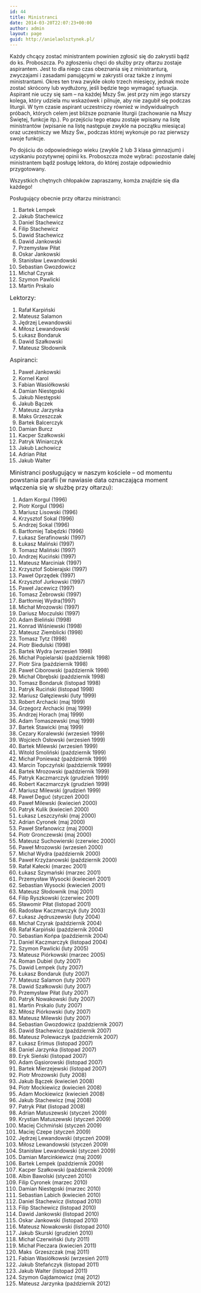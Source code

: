 ```yaml
---
id: 44
title: Ministranci
date: 2014-03-20T22:07:23+00:00
author: admin
layout: page
guid: http://anielaolsztynek.pl/
---
```

Każdy chcący zostać ministrantem powinien zgłosić się do zakrystii bądź do ks. Proboszcza. Po zgłoszeniu chęci do służby przy ołtarzu zostaje aspirantem. Jest to dla niego czas obeznania się z ministranturą, zwyczajami i zasadami panującymi w zakrystii oraz także z innymi ministrantami. Okres ten trwa zwykle około trzech miesięcy, jednak może zostać skrócony lub wydłużony, jeśli będzie tego wymagać sytuacja. Aspirant nie uczy się sam &#8211; na każdej Mszy Św. jest przy nim jego starszy kolega, który udziela mu wskazówek i pilnuje, aby nie zagubił się podczas liturgii. W tym czasie aspirant uczestniczy również w indywidualnych próbach, których celem jest bliższe poznanie liturgii (zachowanie na Mszy Świętej, funkcje itp.). Po przejściu tego etapu zostaje wpisany na listę ministrantów (wpisanie na listę następuje zwykle na początku miesiąca) oraz uczestniczy we Mszy Św., podczas której wykonuje po raz pierwszy swoje funkcje.

Po dojściu do odpowiedniego wieku (zwykle 2 lub 3 klasa gimnazjum) i uzyskaniu pozytywnej opinii ks. Proboszcza może wybrać: pozostanie dalej ministrantem bądź posługę lektora, do której zostaje odpowiednio przygotowany.

Wszystkich chętnych chłopaków zapraszamy, komża znajdzie się dla każdego!

Posługujący obecnie przy ołtarzu ministranci:

  1. Bartek Lempek
  2. Jakub Stachewicz
  3. Daniel Stachewicz
  4. Filip Stachewicz
  5. Dawid Stachewicz
  6. Dawid Jankowski
  7. Przemysław Piłat
  8. Oskar Jankowski
  9. Stanisław Lewandowski
 10. Sebastian Gwozdowicz
 11. Michał Czyrak
 12. Szymon Pawlicki
 13. Martin Prskalo

<span style="font-size: 16px;">Lektorzy:</span>

  1. Rafał Karpiński
  2. Mateusz Salamon
  3. Jędrzej Lewandowski
  4. Miłosz Lewandowski
  5. Łukasz Bondaruk
  6. Dawid Szałkowski
  7. Mateusz Słodownik

<span style="font-size: 16px;">Aspiranci:</span>

  1. Paweł Jankowski
  2. Kornel Karol
  3. Fabian Wasiółkowski
  4. Damian Niestępski
  5. Jakub Niestępski
  6. Jakub Bączek
  7. Mateusz Jarzynka
  8. Maks Grzeszczak
  9. Bartek Balcerczyk
 10. Damian Burcz
 11. Kacper Szałkowski
 12. Patryk Winiarczyk
 13. Jakub Lachowicz
 14. Adrian Piłat
 15. Jakub Walter

<span style="font-size: 16px;">Ministranci posługujący w naszym kościele &#8211; od momentu powstania parafii (w nawiasie data oznaczająca moment włączenia się w służbę przy ołtarzu):</span>

  1. Adam Korgul (1996)
  2. Piotr Korgul (1996)
  3. Mariusz Lisowski (1996)
  4. Krzysztof Sokal (1996)
  5. Andrzej Sokal (1996)
  6. Bartłomiej Tabędzki (1996)
  7. Łukasz Serafinowski (1997)
  8. Łukasz Maliński (1997)
  9. Tomasz Maliński (1997)
 10. Andrzej Kuciński (1997)
 11. Mateusz Marciniak (1997)
 12. Krzysztof Sobierajski (1997)
 13. Paweł Oprzędek (1997)
 14. Krzysztof Jurkowski (1997)
 15. Paweł Jacewicz (1997)
 16. Tomasz Żebrowski (1997)
 17. Bartłomiej Wydra(1997)
 18. Michał Mrozowski (1997)
 19. Dariusz Moczulski (1997)
 20. Adam Bieliński (1998)
 21. Konrad Wiśniewski (1998)
 22. Mateusz Ziemblicki (1998)
 23. Tomasz Tytz (1998)
 24. Piotr Biedulski (1998)
 25. Bartek Wydra (wrzesień 1998)
 26. Michał Popielarski (październik 1998)
 27. Piotr Sira (październik 1998)
 28. Paweł Ciborowski (październik 1998)
 29. Michał Obrębski (październik 1998)
 30. Tomasz Bondaruk (listopad 1998)
 31. Patryk Ruciński (listopad 1998)
 32. Mariusz Gałęziewski (luty 1999)
 33. Robert Archacki (maj 1999)
 34. Grzegorz Archacki (maj 1999)
 35. Andrzej Horach (maj 1999)
 36. Adam Tomaszewski (maj 1999)
 37. Bartek Stawicki (maj 1999)
 38. Cezary Koralewski (wrzesień 1999)
 39. Wojciech Osłowski (wrzesień 1999)
 40. Bartek Milewski (wrzesień 1999)
 41. Witold Smoliński (październik 1999)
 42. Michał Ponieważ (październik 1999)
 43. Marcin Topczyński (październik 1999)
 44. Bartek Mrozowski (październik 1999)
 45. Patryk Kaczmarczyk (grudzień 1999)
 46. Robert Kaczmarczyk (grudzień 1999)
 47. Mariusz Milewski (grudzień 1999)
 48. Paweł Deguć (styczeń 2000)
 49. Paweł Milewski (kwiecień 2000)
 50. Patryk Kulik (kwiecień 2000)
 51. Łukasz Leszczyński (maj 2000)
 52. Adrian Cyronek (maj 2000)
 53. Paweł Stefanowicz (maj 2000)
 54. Piotr Gronczewski (maj 2000)
 55. Mateusz Suchowierski (czerwiec 2000)
 56. Paweł Mrozowski (wrzesień 2000)
 57. Michał Wydra (październik 2000)
 58. Paweł Krzyżanowski (październik 2000)
 59. Rafał Kałecki (marzec 2001)
 60. Łukasz Szymański (marzec 2001)
 61. Przemysław Wysocki (kwiecień 2001)
 62. Sebastian Wysocki (kwiecień 2001)
 63. Mateusz Słodownik (maj 2001)
 64. Filip Ryszkowski (czerwiec 2001)
 65. Sławomir Piłat (listopad 2001)
 66. Radosław Kaczmarczyk (luty 2003)
 67. Łukasz Jędruszewski (luty 2004)
 68. Michał Czyrak (październik 2004)
 69. Rafał Karpiński (październik 2004)
 70. Sebastian Końpa (październik 2004)
 71. Daniel Kaczmarczyk (listopad 2004)
 72. Szymon Pawlicki (luty 2005)
 73. Mateusz Piórkowski (marzec 2005)
 74. Roman Dubiel (luty 2007)
 75. Dawid Lempek (luty 2007)
 76. Łukasz Bondaruk (luty 2007)
 77. Mateusz Salamon (luty 2007)
 78. Dawid Szałkowski (luty 2007)
 79. Przemysław Piłat (luty 2007)
 80. Patryk Nowakowski (luty 2007)
 81. Martin Prskalo (luty 2007)
 82. Miłosz Piórkowski (luty 2007)
 83. Mateusz Milewski (luty 2007)
 84. Sebastian Gwozdowicz (październik 2007)
 85. Dawid Stachewicz (październik 2007)
 86. Mateusz Polewaczyk (październik 2007)
 87. Łukasz Erimus (listopad 2007)
 88. Daniel Jarzynka (listopad 2007)
 89. Eryk Sieński (listopad 2007)
 90. Adam Gąsiorowski (listopad 2007)
 91. Bartek Mierzejewski (listopad 2007)
 92. Piotr Mrozowski (luty 2008)
 93. Jakub Bączek (kwiecień 2008)
 94. Piotr Mockiewicz (kwiecień 2008)
 95. Adam Mockiewicz (kwiecień 2008)
 96. Jakub Stachewicz (maj 2008)
 97. Patryk Piłat (listopad 2008)
 98. Adrian Matuszewski (styczeń 2009)
 99. Krystian Matuszewski (styczeń 2009)
100. Maciej Cichmiński (styczeń 2009)
101. Maciej Czepe (styczeń 2009)
102. Jędrzej Lewandowski (styczeń 2009)
103. Miłosz Lewandowski (styczeń 2009)
104. Stanisław Lewandowski (styczeń 2009)
105. Damian Marcinkiewicz (maj 2009)
106. Bartek Lempek (październik 2009)
107. Kacper Szałkowski (październik 2009)
108. Albin Bawolski (styczeń 2010)
109. Filip Cyronek (marzec 2010)
110. Damian Niestępski (marzec 2010)
111. Sebastian Labich (kwiecień 2010)
112. Daniel Stachewicz (listopad 2010)
113. Filip Stachewicz (listopad 2010)
114. Dawid Jankowski (listopad 2010)
115. Oskar Jankowski (listopad 2010)
116. Mateusz Nowakowski (listopad 2010)
117. Jakub Skurski (grudzień 2010)
118. Michał Czerwiński (luty 2011)
119. Michał Pieczara (kwiecień 2011)
120. Maks  Grzeszczak (maj 2011)
121. Fabian Wasiółkowski (wrzesień 2011)
122. Jakub Stefańczyk (listopad 2011)
123. Jakub Walter (listopad 2011)
124. Szymon Gajdamowicz (maj 2012)
125. Mateusz Jarzynka (październik 2012)